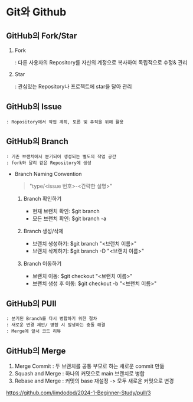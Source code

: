 Git와 Github
============

 GitHub의 Fork/Star
---------------------

 1. Fork

    : 다른 사용자의 Repository를 자신의 계정으로 복사하여 독립적으로 수정& 관리

 2. Star

    : 관심있는 Repository나 프로젝트에 star을 달아 관리

   GitHub의 Issue
---------------------
    : Ropository에서 작업 계획, 토론 및 추적을 위해 활용

   
  GitHub의 Branch
---------------------
    : 기존 브랜치에서 분기되어 생성되는 별도의 작업 공간
    : fork와 달리 같은 Repository에 생성

+ Branch Naming Convention

    > "type/<issue 번호>-<간략한 설명>"

  1. Branch 확인하기
      - 현재 브랜치 확인: $git branch
      - 모든 브랜치 확인: $git branch -a

  2. Branch  생성/삭제
      - 브랜치 생성하기: $git branch "<브랜치 이름>"
      - 브랜치 삭제하기: $git branch -D "<브랜치 이름>"
  
  3. Branch 이동하기
      - 브랜치 이동: $git checkout "<브랜치 이름>"
      - 브랜치 생성 후 이동: $git checkout -b "<브랜치 이름>"
      
GitHub의 PUll
---------------------
    : 분기된 Branch를 다시 병합하기 위한 절차
    : 새로운 변경 제안/ 병합 시 발생하는 충돌 해결
    : Merge에 앞서 코드 리뷰

GitHub의 Merge
---------------------
1. Merge Commit
    : 두 브랜치를 공통 부모로 하는 새로운 commit 만듦
2. Squash and Merge
    : 하나의 커밋으로 main 브랜치로 병합
3. Rebase and Merge
    : 커밋의 base 재설정 -> 모두 새로운 커밋으로 변경

<https://github.com/limdodod/2024-1-Beginner-Study/pull/3>